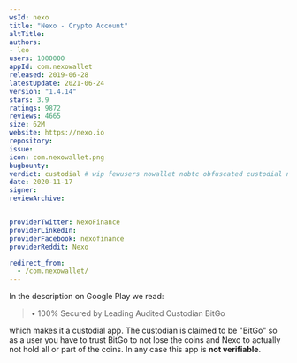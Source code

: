 ```yaml
---
wsId: nexo
title: "Nexo - Crypto Account"
altTitle: 
authors:
- leo
users: 1000000
appId: com.nexowallet
released: 2019-06-28
latestUpdate: 2021-06-24
version: "1.4.14"
stars: 3.9
ratings: 9872
reviews: 4665
size: 62M
website: https://nexo.io
repository: 
issue: 
icon: com.nexowallet.png
bugbounty: 
verdict: custodial # wip fewusers nowallet nobtc obfuscated custodial nosource nonverifiable reproducible bounty defunct
date: 2020-11-17
signer: 
reviewArchive:


providerTwitter: NexoFinance
providerLinkedIn: 
providerFacebook: nexofinance
providerReddit: Nexo

redirect_from:
  - /com.nexowallet/
---
```



In the description on Google Play we read:

> • 100% Secured by Leading Audited Custodian BitGo

which makes it a custodial app. The custodian is claimed to be "BitGo" so as a
user you have to trust BitGo to not lose the coins and Nexo to actually not hold
all or part of the coins. In any case this app is **not verifiable**.

